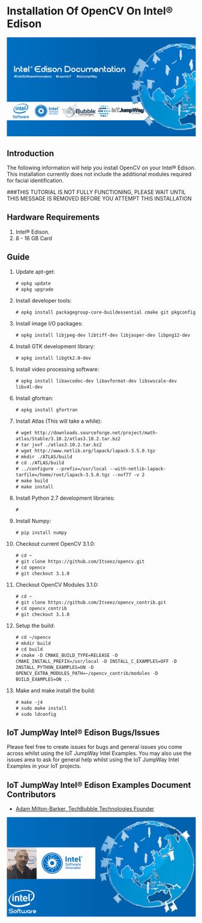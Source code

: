 # Installation Of OpenCV On Intel® Edison

![TechBubble IoT JumpWay Docs](../../images/Docs/Intel-Edison-Documentation.png)  

## Introduction

The following information will help you install OpenCV on your Intel® Edison. This installation currently does not include the additional modules required for facial identification.

###THIS TUTORIAL IS NOT FULLY FUNCTIONING, PLEASE WAIT UNTIL THIS MESSAGE IS REMOVED BEFORE YOU ATTEMPT THIS INSTALLATION

## Hardware Requirements

1. Intel® Edison.
2. 8 - 16 GB Card

## Guide

1. Update apt-get:

    ```
    # opkg update
    # opkg upgrade
    ```

2. Install developer tools:

    ```
    # opkg install packagegroup-core-buildessential cmake git pkgconfig
    ```

3. Install image I/O packages:

    ```
    # opkg install libjpeg-dev libtiff-dev libjasper-dev libpng12-dev
    ```

4. Install GTK development library:

    ```
    # opkg install libgtk2.0-dev
    ```

5. Install video processing software:

    ```
    # opkg install libavcodec-dev libavformat-dev libswscale-dev libv4l-dev
    ```

6. Install gfortran:

    ```
    # opkg install gfortran
    ```

7. Install Atlas (This will take a while):

    ```
    # wget http://downloads.sourceforge.net/project/math-atlas/Stable/3.10.2/atlas3.10.2.tar.bz2
    # tar jxvf ./atlas3.10.2.tar.bz2
    # wget http://www.netlib.org/lapack/lapack-3.5.0.tgz
    # mkdir ./ATLAS/build
    # cd ./ATLAS/build
    # ../configure --prefix=/usr/local --with-netlib-lapack-tarfile=/home/root/lapack-3.5.0.tgz --nof77 -v 2
    # make build
    # make install
    ```


8. Install Python 2.7 development libraries:

    ```
    # 
    ```

9. Install Numpy:

    ```
    # pip install numpy
    ```

8. Checkout current OpenCV 3.1.0:

    ```
    # cd ~
    # git clone https://github.com/Itseez/opencv.git
    # cd opencv
    # git checkout 3.1.0
    ```

9. Checkout OpenCV Modules  3.1.0:

    ```
    # cd ~
    # git clone https://github.com/Itseez/opencv_contrib.git
    # cd opencv_contrib
    # git checkout 3.1.0
    ```

9. Setup the build:

    ```
    # cd ~/opencv
    # mkdir build
    # cd build
    # cmake -D CMAKE_BUILD_TYPE=RELEASE -D CMAKE_INSTALL_PREFIX=/usr/local -D INSTALL_C_EXAMPLES=OFF -D INSTALL_PYTHON_EXAMPLES=ON -D OPENCV_EXTRA_MODULES_PATH=~/opencv_contrib/modules -D BUILD_EXAMPLES=ON ..
    ```

10. Make and make install the build:

    ```
    # make -j4
    # sudo make install
    # sudo ldconfig
    ```


## IoT JumpWay Intel® Edison Bugs/Issues

Please feel free to create issues for bugs and general issues you come across whilst using the IoT JumpWay Intel Examples. You may also use the issues area to ask for general help whilst using the IoT JumpWay Intel Examples in your IoT projects.

## IoT JumpWay Intel® Edison Examples Document Contributors

- [Adam Milton-Barker, TechBubble Technologies Founder](https://github.com/AdamMiltonBarker "Adam Milton-Barker, TechBubble Technologies Founder")

![Adam Milton-Barker,  Intel Software Innovator](../../images/main/Intel-Software-Innovator.jpg) 
